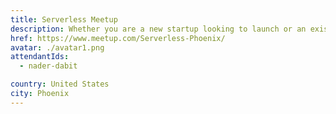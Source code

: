 ```yaml
---
title: Serverless Meetup
description: Whether you are a new startup looking to launch or an existing startup looking for ways to grow your business, you will learn something new at the AWS Startup Day.
href: https://www.meetup.com/Serverless-Phoenix/
avatar: ./avatar1.png
attendantIds:
  - nader-dabit

country: United States
city: Phoenix
---
```

